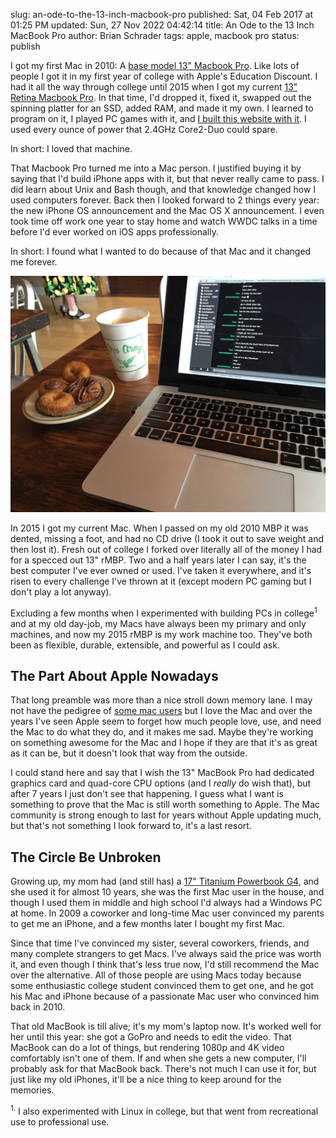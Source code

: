 slug: an-ode-to-the-13-inch-macbook-pro
published: Sat, 04 Feb 2017 at 01:25 PM
updated: Sun, 27 Nov 2022 04:42:14 
title: An Ode to the 13 Inch MacBook Pro
author: Brian Schrader
tags: apple, macbook pro
status: publish

I got my first Mac in 2010: A [base model 13" Macbook Pro][specs]. Like lots of people I got it in my first year of college with Apple's Education Discount. I had it all the way through college until 2015 when I got my current [13" Retina Macbook Pro][rspecs]. In that time, I'd dropped it, fixed it, swapped out the spinning platter for an SSD, added RAM, and made it my own. I learned to program on it, I played PC games with it, and [I built this website with it][my]. I used every ounce of power that 2.4GHz Core2-Duo could spare.

In short: I loved that machine.

That Macbook Pro turned me into a Mac person. I justified buying it by saying that I'd build iPhone apps with it, but that never really came to pass. I did learn about Unix and Bash though, and that knowledge changed how I used computers forever. Back then I looked forward to 2 things every year: the new iPhone OS announcement and the Mac OS X announcement. I even took time off work one year to stay home and watch WWDC talks in a time before I'd ever worked on iOS apps professionally.

In short: I found what I wanted to do because of that Mac and it changed me forever.

![My mac at a donut-shop in portland](/images/blog/doughnuts-and-chai.jpg)

In 2015 I got my current Mac. When I passed on my old 2010 MBP it was dented, missing a foot, and had no CD drive (I took it out to save weight and then lost it). Fresh out of college I forked over literally all of the money I had for a specced out 13" rMBP. Two and a half years later I can say, it's the best computer I've ever owned or used. I've taken it everywhere, and it's risen to every challenge I've thrown at it (except modern PC gaming but I don't play a lot anyway).

Excluding a few months when I experimented with building PCs in college<sup>1</sup> and at my old day-job, my Macs have always been my primary and only machines, and now my 2015 rMBP is my work machine too. They've both been as flexible, durable, extensible, and powerful as I could ask.


## The Part About Apple Nowadays

That long preamble was more than a nice stroll down memory lane. I may not have the pedigree of [some mac users][siracusa] but I love the Mac and over the years I've seen Apple seem to forget how much people love, use, and need the Mac to do what they do, and it makes me sad. Maybe they're working on something awesome for the Mac and I hope if they are that it's as great as it can be, but it doesn't look that way from the outside.

I could stand here and say that I wish the 13" MacBook Pro had dedicated graphics card and quad-core CPU options (and I *really* do wish that), but after 7 years I just don't see that happening. I guess what I want is something to prove that the Mac is still worth something to Apple. The Mac community is strong enough to last for years without Apple updating much, but that's not something I look forward to, it's a last resort.


## The Circle Be Unbroken

Growing up, my mom had (and still has) a [17" Titanium Powerbook G4][g4], and she used it for almost 10 years, she was the first Mac user in the house, and though I used them in middle and high school I'd always had a Windows PC at home. In 2009 a coworker and long-time Mac user convinced my parents to get me an iPhone, and a few months later I bought my first Mac.

Since that time I've convinced my sister, several coworkers, friends, and many complete strangers to get Macs. I've always said the price was worth it, and even though I think that's less true now, I'd still recommend the Mac over the alternative. All of those people are using Macs today because some enthusiastic college student convinced them to get one, and he got his Mac and iPhone because of a passionate Mac user who convinced him back in 2010.

That old MacBook is till alive; it's my mom's laptop now. It's worked well for her until this year: she got a GoPro and needs to edit the video. That MacBook can do a lot of things, but rendering 1080p and 4K video comfortably isn't one of them. If and when she gets a new computer, I'll probably ask for that MacBook back. There's not much I can use it for, but just like my old iPhones, it'll be a nice thing to keep around for the memories.

[g4]: https://en.wikipedia.org/wiki/PowerBook_G4
[my]: /archive/writing-for-a-website-you-built-from-scratch/
[specs]: https://support.apple.com/kb/SP583?locale=en_US
[rspecs]: https://support.apple.com/kb/SP715?locale=en_US
[siracusa]: http://hypercritical.co

<div class="footnote">
<sup>1.</sup> I also experimented with Linux in college, but that went from recreational use to professional use.
</div>
